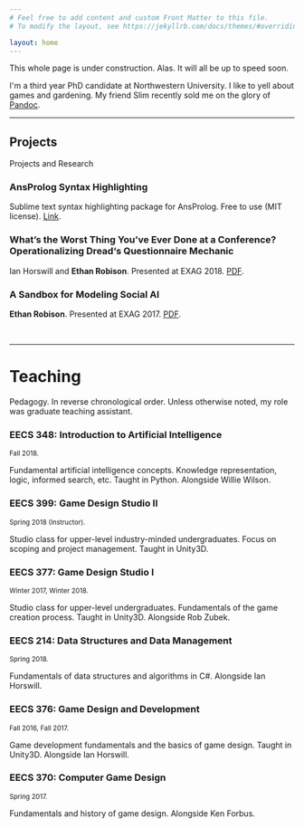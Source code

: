 ```yaml
---
# Feel free to add content and custom Front Matter to this file.
# To modify the layout, see https://jekyllrb.com/docs/themes/#overriding-theme-defaults

layout: home
---
```


This whole page is under construction. Alas. It will all be up to speed soon.

I'm a third year PhD candidate at Northwestern University. I like to yell about games and
gardening. My friend Slim recently sold me on the glory of [Pandoc](http://pandoc.org).


---

## Projects

Projects and Research

### AnsProlog Syntax Highlighting

Sublime text syntax highlighting package for AnsProlog. Free to use (MIT
license).  [Link](https://github.com/ethanrobison/ansprolog_sublimesyntax/).

### What’s the Worst Thing You’ve Ever Done at a Conference? Operationalizing Dread‘s Questionnaire Mechanic

Ian Horswill and <b>Ethan Robison</b>. Presented at EXAG 2018.
[PDF](files/autodread.pdf).

### A Sandbox for Modeling Social AI

<b>Ethan Robison</b>. Presented at EXAG 2017. [PDF](files/aisandbox.pdf).

<br>

---

# Teaching

Pedagogy. In reverse chronological order. Unless otherwise noted, my role was graduate
teaching assistant.

### EECS 348: Introduction to Artificial Intelligence

<small>Fall 2018.</small>

Fundamental artificial intelligence concepts. Knowledge representation, logic, informed
search, etc. Taught in Python. Alongside Willie Wilson.


### EECS 399: Game Design Studio II

<small>Spring 2018 (Instructor).</small>

Studio class for upper-level industry-minded undergraduates. Focus on scoping and project
management.  Taught in Unity3D.


### EECS 377: Game Design Studio I

<small>Winter 2017, Winter 2018.</small>

Studio class for upper-level undergraduates. Fundamentals of the game creation process.
Taught in Unity3D. Alongside Rob Zubek.


### EECS 214: Data Structures and Data Management

<small>Spring 2018.</small>

Fundamentals of data structures and algorithms in C#. Alongside Ian Horswill.


### EECS 376: Game Design and Development

<small>Fall 2016, Fall 2017.</small>

Game development fundamentals and the basics of game design. Taught in Unity3D. Alongside
Ian Horswill.

### EECS 370: Computer Game Design

<small>Spring 2017.</small>

Fundamentals and history of game design. Alongside Ken Forbus.
